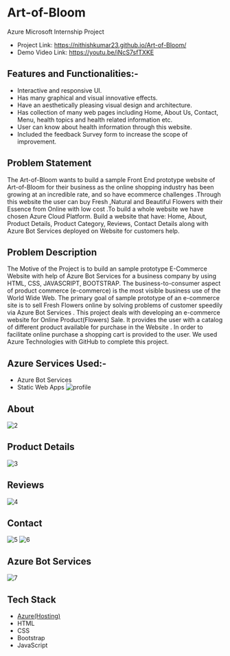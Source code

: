 # Art-of-Bloom

Azure Microsoft Internship Project
- Project Link: https://nithishkumar23.github.io/Art-of-Bloom/
- Demo Video Link: https://youtu.be/iNcS7sfTXKE

## Features and Functionalities:-
- Interactive and responsive UI.
- Has many graphical and visual innovative effects.
- Have an aesthetically pleasing visual design and architecture.
- Has collection of many web pages including Home, About Us, Contact, Menu, health topics and health related information etc.
- User can know about health information through this website.
- Included the feedback Survey form to increase the scope of improvement.
## Problem Statement
The Art-of-Bloom wants to build a sample Front End prototype website of Art-of-Bloom for their business as the online shopping industry has been growing at an incredible rate, and so have ecommerce challenges .Through this website the user can buy Fresh ,Natural and Beautiful Flowers with their Essence from Online with low cost .To build a whole website we have chosen Azure Cloud Platform. Build a website that have: Home, About, Product Details, Product Category, Reviews, Contact Details along with Azure Bot Services deployed on Website for customers help.
## Problem Description
The Motive  of the Project is to build an sample prototype E-Commerce Website with help of  Azure Bot Services for a business company by using  HTML, CSS, JAVASCRIPT, BOOTSTRAP. The business-to-consumer aspect of product commerce (e-commerce) is the most visible business use of the World Wide Web. The primary goal of sample prototype of  an e-commerce site is to sell Fresh Flowers online by solving problems of customer speedily via Azure Bot Services . This project deals with developing an e-commerce website for Online Product(Flowers) Sale. It provides the user with a catalog of different product available for purchase in the Website . In order to facilitate online purchase a shopping cart is provided to the user. We used Azure Technologies with GitHub to complete this project.
## Azure Services Used:-
- Azure Bot Services
- Static Web Apps
![profile](https://user-images.githubusercontent.com/114764945/215305219-12a842d9-624b-4e4c-9e6f-0644a450cfcb.png)

## About
![2](https://user-images.githubusercontent.com/119150985/209977618-f1d6e33e-f635-4ee9-aedd-994f220e6298.jpg)
## Product Details
![3](https://user-images.githubusercontent.com/119150985/209977621-e56f4cb1-fd4c-4477-9f61-d7c02599d453.jpg)
## Reviews
![4](https://user-images.githubusercontent.com/119150985/209977626-923b3d3b-4db9-4e3c-8be3-7c84f3ff8c18.jpg)
## Contact
![5](https://user-images.githubusercontent.com/119150985/209977629-d02395d9-9649-47cc-966c-537e6cfe35ab.jpg)
![6](https://user-images.githubusercontent.com/119150985/209977633-6d84f418-0bb9-4c9a-a570-4b28abe06b42.jpg)
## Azure Bot Services
![7](https://user-images.githubusercontent.com/119150985/209977635-cab1772c-e334-4bc4-9bcb-79db4dbf3b38.jpg)
## Tech Stack 

- [Azure(Hosting)](https://azure.microsoft.com/en-in/features/azure-portal/)
- HTML
- CSS
- Bootstrap
- JavaScript
